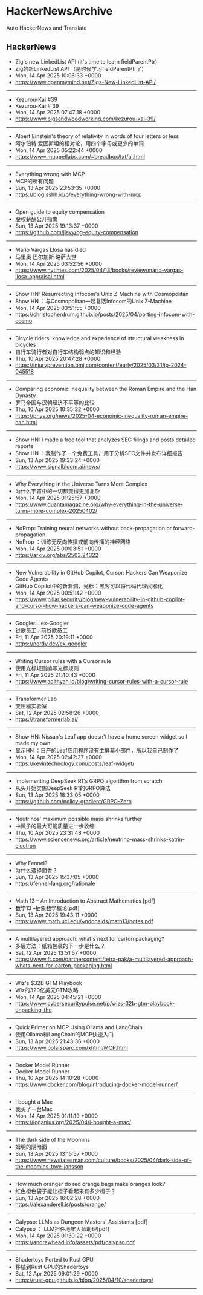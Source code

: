 # HackerNewsArchive
Auto HackerNews and Translate

## HackerNews
* Zig's new LinkedList API (it's time to learn fieldParentPtr)
* Zig的新LinkedList API （是时候学习fieldParentPtr了）
* Mon, 14 Apr 2025 10:06:33 +0000
* https://www.openmymind.net/Zigs-New-LinkedList-API/
----
* Kezurou-Kai #39
* Kezurou-Kai # 39
* Mon, 14 Apr 2025 07:47:18 +0000
* https://www.bigsandwoodworking.com/kezurou-kai-39/
----
* Albert Einstein's theory of relativity in words of four letters or less
* 阿尔伯特·爱因斯坦的相对论，用四个字母或更少的单词
* Mon, 14 Apr 2025 05:22:44 +0000
* https://www.muppetlabs.com/~breadbox/txt/al.html
----
* Everything wrong with MCP
* MCP的所有问题
* Sun, 13 Apr 2025 23:53:35 +0000
* https://blog.sshh.io/p/everything-wrong-with-mcp
----
* Open guide to equity compensation
* 股权薪酬公开指南
* Sun, 13 Apr 2025 19:13:37 +0000
* https://github.com/jlevy/og-equity-compensation
----
* Mario Vargas Llosa has died
* 马里奥·巴尔加斯·略萨去世
* Mon, 14 Apr 2025 03:52:56 +0000
* https://www.nytimes.com/2025/04/13/books/review/mario-vargas-llosa-appraisal.html
----
* Show HN: Resurrecting Infocom's Unix Z-Machine with Cosmopolitan
* Show HN ：与Cosmopolitan一起复活Infocom的Unix Z-Machine
* Mon, 14 Apr 2025 03:51:55 +0000
* https://christopherdrum.github.io/posts/2025/04/porting-infocom-with-cosmo
----
* Bicycle riders' knowledge and experience of structural weakness in bicycles
* 自行车骑行者对自行车结构弱点的知识和经验
* Thu, 10 Apr 2025 20:47:28 +0000
* https://injuryprevention.bmj.com/content/early/2025/03/31/ip-2024-045518
----
* Comparing economic inequality between the Roman Empire and the Han Dynasty
* 罗马帝国与汉朝经济不平等的比较
* Thu, 10 Apr 2025 10:35:32 +0000
* https://phys.org/news/2025-04-economic-inequality-roman-empire-han.html
----
* Show HN: I made a free tool that analyzes SEC filings and posts detailed reports
* Show HN ：我制作了一个免费工具，用于分析SEC文件并发布详细报告
* Sun, 13 Apr 2025 19:33:24 +0000
* https://www.signalbloom.ai/news/
----
* Why Everything in the Universe Turns More Complex
* 为什么宇宙中的一切都变得更加复杂
* Mon, 14 Apr 2025 01:25:57 +0000
* https://www.quantamagazine.org/why-everything-in-the-universe-turns-more-complex-20250402/
----
* NoProp: Training neural networks without back-propagation or forward-propagation
* NoProp ：训练无反向传播或前向传播的神经网络
* Mon, 14 Apr 2025 00:03:51 +0000
* https://arxiv.org/abs/2503.24322
----
* New Vulnerability in GitHub Copilot, Cursor: Hackers Can Weaponize Code Agents
* GitHub Copilot中的新漏洞，光标：黑客可以将代码代理武器化
* Mon, 14 Apr 2025 00:51:42 +0000
* https://www.pillar.security/blog/new-vulnerability-in-github-copilot-and-cursor-how-hackers-can-weaponize-code-agents
----
* Googler... ex-Googler
* 谷歌员工...前谷歌员工
* Fri, 11 Apr 2025 20:19:11 +0000
* https://nerdy.dev/ex-googler
----
* Writing Cursor rules with a Cursor rule
* 使用光标规则编写光标规则
* Fri, 11 Apr 2025 21:40:43 +0000
* https://www.adithyan.io/blog/writing-cursor-rules-with-a-cursor-rule
----
* Transformer Lab
* 变压器实验室
* Sat, 12 Apr 2025 02:58:26 +0000
* https://transformerlab.ai/
----
* Show HN: Nissan's Leaf app doesn't have a home screen widget so I made my own
* 显示HN ：日产的Leaf应用程序没有主屏幕小部件，所以我自己制作了
* Mon, 14 Apr 2025 02:42:27 +0000
* https://kevintechnology.com/posts/leaf-widget/
----
* Implementing DeepSeek R1's GRPO algorithm from scratch
* 从头开始实施DeepSeek R1的GRPO算法
* Sun, 13 Apr 2025 18:33:05 +0000
* https://github.com/policy-gradient/GRPO-Zero
----
* Neutrinos' maximum possible mass shrinks further
* 中微子的最大可能质量进一步收缩
* Thu, 10 Apr 2025 23:31:48 +0000
* https://www.sciencenews.org/article/neutrino-mass-shrinks-katrin-electron
----
* Why Fennel?
* 为什么选择茴香？
* Sun, 13 Apr 2025 15:37:05 +0000
* https://fennel-lang.org/rationale
----
* Math 13 – An Introduction to Abstract Mathematics [pdf]
* 数学13 –抽象数学概论[pdf]
* Sun, 13 Apr 2025 19:43:11 +0000
* https://www.math.uci.edu/~ndonalds/math13/notes.pdf
----
* A multilayered approach: what's next for carton packaging?
* 多层方法：纸箱包装的下一步是什么？
* Sat, 12 Apr 2025 13:51:57 +0000
* https://www.ft.com/partnercontent/tetra-pak/a-multilayered-approach-whats-next-for-carton-packaging.html
----
* Wiz's $32B GTM Playbook
* Wiz的320亿美元GTM攻略
* Mon, 14 Apr 2025 04:45:21 +0000
* https://www.cybersecuritypulse.net/p/wizs-32b-gtm-playbook-unpacking-the
----
* Quick Primer on MCP Using Ollama and LangChain
* 使用Ollama和LangChain的MCP快速入门
* Sun, 13 Apr 2025 21:43:36 +0000
* https://www.polarsparc.com/xhtml/MCP.html
----
* Docker Model Runner
* Docker Model Runner
* Thu, 10 Apr 2025 14:10:28 +0000
* https://www.docker.com/blog/introducing-docker-model-runner/
----
* I bought a Mac
* 我买了一台Mac
* Mon, 14 Apr 2025 01:11:19 +0000
* https://loganius.org/2025/04/i-bought-a-mac/
----
* The dark side of the Moomins
* 姆明的阴暗面
* Sun, 13 Apr 2025 13:15:57 +0000
* https://www.newstatesman.com/culture/books/2025/04/dark-side-of-the-moomins-tove-jansson
----
* How much oranger do red orange bags make oranges look?
* 红色橙色袋子能让橙子看起来有多少橙子？
* Sun, 13 Apr 2025 16:02:28 +0000
* https://alexanderell.is/posts/orange/
----
* Calypso: LLMs as Dungeon Masters' Assistants [pdf]
* Calypso ： LLM担任地牢大师助理[pdf]
* Mon, 14 Apr 2025 01:30:22 +0000
* https://andrewhead.info/assets/pdf/calypso.pdf
----
* Shadertoys Ported to Rust GPU
* 移植到Rust GPU的Shadertoys
* Sat, 12 Apr 2025 09:01:29 +0000
* https://rust-gpu.github.io/blog/2025/04/10/shadertoys/
----

